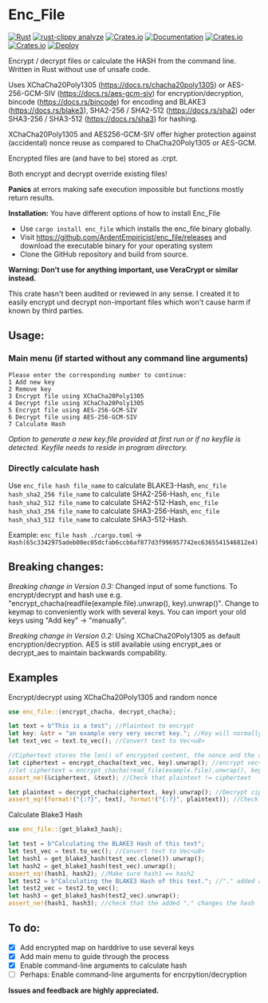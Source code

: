 # Enc_File

[![Rust](https://github.com/LazyEmpiricist/enc_file/workflows/Rust/badge.svg?branch=main)](https://github.com/LazyEmpiricist/enc_file)
[![rust-clippy analyze](https://github.com/ArdentEmpiricist/enc_file/actions/workflows/rust-clippy.yml/badge.svg)](https://github.com/ArdentEmpiricist/enc_file/actions/workflows/rust-clippy.yml)
[![Crates.io](https://img.shields.io/crates/v/enc_file)](https://crates.io/crates/enc_file)
[![Documentation](https://docs.rs/enc_file/badge.svg)](https://docs.rs/enc_file/)
[![Crates.io](https://img.shields.io/crates/l/enc_file)](https://github.com/LazyEmpiricist/enc_file/blob/main/LICENSE)
[![Crates.io](https://img.shields.io/crates/d/enc_file?color=darkblue)](https://crates.io/crates/enc_file)
[![Deploy](https://github.com/ArdentEmpiricist/enc_file/actions/workflows/deploy.yml/badge.svg)](https://github.com/ArdentEmpiricist/enc_file/actions/workflows/deploy.yml)

Encrypt / decrypt files or calculate the HASH from the command line. Written in Rust without use of unsafe code. 

Uses XChaCha20Poly1305 (https://docs.rs/chacha20poly1305) or AES-256-GCM-SIV (https://docs.rs/aes-gcm-siv) for encryption/decryption, bincode (https://docs.rs/bincode) for encoding and BLAKE3 (https://docs.rs/blake3), SHA2-256 / SHA2-512 (https://docs.rs/sha2) oder SHA3-256 / SHA3-512 (https://docs.rs/sha3) for hashing.

XChaCha20Poly1305 and AES256-GCM-SIV offer higher protection against (accidental) nonce reuse as compared to ChaCha20Poly1305 or AES-GCM.

Encrypted files are (and have to be) stored as .crpt.

Both encrypt and decrypt override existing files!

**Panics** at errors making safe execution impossible but functions mostly return results.  

**Installation:** 
You have different options of how to install Enc_File
- Use ```cargo install enc_file``` which installs the enc_file binary globally.
- Visit https://github.com/ArdentEmpiricist/enc_file/releases and download the executable binary for your operating system
- Clone the GitHub repository and build from source.

**Warning: Don't use for anything important, use VeraCrypt or similar instead.**

This crate hasn't been audited or reviewed in any sense. I created it to easily encrypt und decrypt non-important files which won't cause harm if known by third parties.

## Usage:
### Main menu (if started without any command line arguments)
```
Please enter the corresponding number to continue:
1 Add new key
2 Remove key
3 Encrypt file using XChaCha20Poly1305
4 Decrypt file using XChaCha20Poly1305
5 Encrypt file using AES-256-GCM-SIV
6 Decrypt file using AES-256-GCM-SIV
7 Calculate Hash
```

*Option to generate a new key.file provided at first run or if no keyfile is detected. Keyfile needs to reside in program directory.*

### Directly calculate hash
Use 
```enc_file hash file_name``` to calculate BLAKE3-Hash,
```enc_file hash_sha2_256 file_name``` to calculate SHA2-256-Hash,
```enc_file hash_sha2_512 file_name``` to calculate SHA2-512-Hash,
```enc_file hash_sha3_256 file_name``` to calculate SHA3-256-Hash,
```enc_file hash_sha3_512 file_name``` to calculate SHA3-512-Hash.

Example: ```enc_file hash ./cargo.toml``` -> ```Hash(65c3342975adeb00ec05dcfab6ccb6af877d3f996957742ec6365541546812e4)```

## Breaking changes:
*Breaking change in Version 0.3:* Changed input of some functions. To encrypt/decrypt and hash use e.g. "encrypt_chacha(readfile(example.file).unwrap(), key).unwrap()". Change to keymap to conveniently work with several keys. You can import your old keys using "Add key" -> "manually".

*Breaking change in Version 0.2:* Using XChaCha20Poly1305 as default encryption/decryption. AES is still available using encrypt_aes or decrypt_aes to maintain backwards compability.

## Examples
Encrypt/decrypt using XChaCha20Poly1305 and random nonce
```rust
use enc_file::{encrypt_chacha, decrypt_chacha};

let text = b"This is a test"; //Plaintext to encrypt
let key: &str = "an example very very secret key."; //Key will normally be chosen from keymap and provided to the encrypt_chacha() function
let text_vec = text.to_vec(); //Convert text to Vec<u8>

//Ciphertext stores the len() of encrypted content, the nonce and the actual ciphertext using bincode
let ciphertext = encrypt_chacha(text_vec, key).unwrap(); //encrypt vec<u8>, returns result(Vec<u8>)
//let ciphertext = encrypt_chacha(read_file(example.file).unwrap(), key).unwrap(); //read a file as Vec<u8> and then encrypt 
assert_ne!(&ciphertext, &text); //Check that plaintext != ciphertext

let plaintext = decrypt_chacha(ciphertext, key).unwrap(); //Decrypt ciphertext to plaintext
assert_eq!(format!("{:?}", text), format!("{:?}", plaintext)); //Check that text == plaintext
```


Calculate Blake3 Hash
```rust
use enc_file::{get_blake3_hash};

let test = b"Calculating the BLAKE3 Hash of this text";
let test_vec = test.to_vec(); //Convert text to Vec<u8>
let hash1 = get_blake3_hash(test_vec.clone()).unwrap();
let hash2 = get_blake3_hash(test_vec).unwrap();
assert_eq!(hash1, hash2); //Make sure hash1 == hash2
let test2 = b"Calculating the BLAKE3 Hash of this text."; //"." added at the end
let test2_vec = test2.to_vec();
let hash3 = get_blake3_hash(test2_vec).unwrap();
assert_ne!(hash1, hash3); //check that the added "." changes the hash
```

## To do:
- [x] Add encrypted map on harddrive to use several keys
- [x] Add main menu to guide through the process
- [x] Enable command-line arguments to calculate hash
- [ ] Perhaps: Enable command-line arguments for encrpytion/decryption

**Issues and feedback are highly appreciated.** 
